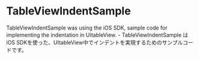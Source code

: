 # TableViewIndentSample
TableViewIndentSample was using the iOS SDK, sample code for implementing the indentation in UItableView. - TableViewIndentSample は iOS SDKを使った、UItableView中でインデントを実現するためのサンプルコードです。
